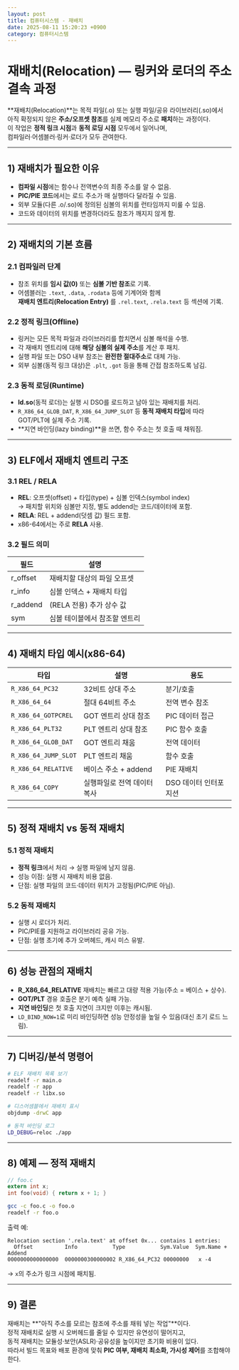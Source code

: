 ```yaml
---
layout: post
title: 컴퓨터시스템 - 재배치
date: 2025-08-11 15:20:23 +0900
category: 컴퓨터시스템
---
```

# 재배치(Relocation) — 링커와 로더의 주소 결속 과정

**재배치(Relocation)**는 목적 파일(.o) 또는 실행 파일/공유 라이브러리(.so)에서  
아직 확정되지 않은 **주소/오프셋 참조**를 실제 메모리 주소로 **패치**하는 과정이다.  
이 작업은 **정적 링크 시점**과 **동적 로딩 시점** 모두에서 일어나며,  
컴파일러·어셈블러·링커·로더가 모두 관여한다.

---

## 1) 재배치가 필요한 이유
- **컴파일 시점**에는 함수나 전역변수의 최종 주소를 알 수 없음.
- **PIC/PIE 코드**에서는 로드 주소가 매 실행마다 달라질 수 있음.
- 외부 모듈(다른 .o/.so)에 정의된 심볼의 위치를 런타임까지 미룰 수 있음.
- 코드와 데이터의 위치를 변경하더라도 참조가 깨지지 않게 함.

---

## 2) 재배치의 기본 흐름

### 2.1 컴파일러 단계
- 참조 위치를 **임시 값(0)** 또는 **심볼 기반 참조**로 기록.
- 어셈블러는 `.text`, `.data`, `.rodata` 등에 기계어와 함께  
  **재배치 엔트리(Relocation Entry)** 를 `.rel.text`, `.rela.text` 등 섹션에 기록.

### 2.2 정적 링크(Offline)
- 링커는 모든 목적 파일과 라이브러리를 합치면서 심볼 해석을 수행.
- 각 재배치 엔트리에 대해 **해당 심볼의 실제 주소**를 계산 후 패치.
- 실행 파일 또는 DSO 내부 참조는 **완전한 절대주소**로 대체 가능.
- 외부 심볼(동적 링크 대상)은 `.plt`, `.got` 등을 통해 간접 참조하도록 남김.

### 2.3 동적 로딩(Runtime)
- **ld.so**(동적 로더)는 실행 시 DSO를 로드하고 남아 있는 재배치를 처리.
- `R_X86_64_GLOB_DAT`, `R_X86_64_JUMP_SLOT` 등 **동적 재배치 타입**에 따라 GOT/PLT에 실제 주소 기록.
- **지연 바인딩(lazy binding)**을 쓰면, 함수 주소는 첫 호출 때 채워짐.

---

## 3) ELF에서 재배치 엔트리 구조

### 3.1 REL / RELA
- **REL**: 오프셋(offset) + 타입(type) + 심볼 인덱스(symbol index)  
  → 패치할 위치와 심볼만 지정, 별도 addend는 코드/데이터에 포함.
- **RELA**: REL + addend(덧셈 값) 필드 포함.
- x86-64에서는 주로 **RELA** 사용.

### 3.2 필드 의미
| 필드        | 설명 |
|-------------|------|
| r_offset    | 재배치할 대상의 파일 오프셋 |
| r_info      | 심볼 인덱스 + 재배치 타입 |
| r_addend    | (RELA 전용) 추가 상수 값 |
| sym         | 심볼 테이블에서 참조할 엔트리 |

---

## 4) 재배치 타입 예시(x86-64)

| 타입 | 설명 | 용도 |
|------|------|------|
| `R_X86_64_PC32` | 32비트 상대 주소 | 분기/호출 |
| `R_X86_64_64`   | 절대 64비트 주소 | 전역 변수 참조 |
| `R_X86_64_GOTPCREL` | GOT 엔트리 상대 참조 | PIC 데이터 접근 |
| `R_X86_64_PLT32` | PLT 엔트리 상대 참조 | PIC 함수 호출 |
| `R_X86_64_GLOB_DAT` | GOT 엔트리 채움 | 전역 데이터 |
| `R_X86_64_JUMP_SLOT` | PLT 엔트리 채움 | 함수 호출 |
| `R_X86_64_RELATIVE` | 베이스 주소 + addend | PIE 재배치 |
| `R_X86_64_COPY` | 실행파일로 전역 데이터 복사 | DSO 데이터 인터포지션 |

---

## 5) 정적 재배치 vs 동적 재배치

### 5.1 정적 재배치
- **정적 링크**에서 처리 → 실행 파일에 남지 않음.
- 성능 이점: 실행 시 재배치 비용 없음.
- 단점: 실행 파일의 코드·데이터 위치가 고정됨(PIC/PIE 아님).

### 5.2 동적 재배치
- 실행 시 로더가 처리.
- PIC/PIE를 지원하고 라이브러리 공유 가능.
- 단점: 실행 초기에 추가 오버헤드, 캐시 미스 유발.

---

## 6) 성능 관점의 재배치
- **R_X86_64_RELATIVE** 재배치는 빠르고 대량 적용 가능(주소 = 베이스 + 상수).
- **GOT/PLT** 경유 호출은 분기 예측 실패 가능.
- **지연 바인딩**은 첫 호출 지연이 크지만 이후는 캐시됨.
- `LD_BIND_NOW=1`로 미리 바인딩하면 성능 안정성을 높일 수 있음(대신 초기 로드 느림).

---

## 7) 디버깅/분석 명령어

```bash
# ELF 재배치 목록 보기
readelf -r main.o
readelf -r app
readelf -r libx.so

# 디스어셈블에서 재배치 표시
objdump -drwC app

# 동적 바인딩 로그
LD_DEBUG=reloc ./app
```

---

## 8) 예제 — 정적 재배치

```c
// foo.c
extern int x;
int foo(void) { return x + 1; }
```

```bash
gcc -c foo.c -o foo.o
readelf -r foo.o
```

출력 예:
```
Relocation section '.rela.text' at offset 0x... contains 1 entries:
  Offset          Info           Type           Sym.Value  Sym.Name + Addend
0000000000000000  0000000300000002 R_X86_64_PC32 00000000   x -4
```
→ `x`의 주소가 링크 시점에 패치됨.

---

## 9) 결론
재배치는 **"아직 주소를 모르는 참조에 주소를 채워 넣는 작업"**이다.  
정적 재배치로 실행 시 오버헤드를 줄일 수 있지만 유연성이 떨어지고,  
동적 재배치는 모듈성·보안(ASLR)·공유성을 높이지만 초기화 비용이 있다.  
따라서 빌드 목표와 배포 환경에 맞춰 **PIC 여부, 재배치 최소화, 가시성 제어**를 조합해야 한다.
